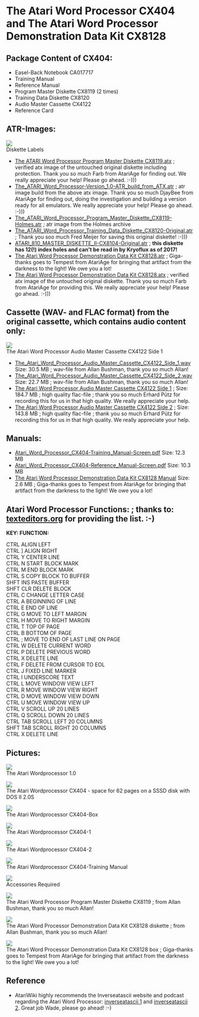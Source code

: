 # The Atari Word Processor CX404 and The Atari Word Processor Demonstration Data Kit CX8128  
## Package Content of CX404:  
- Easel-Back Notebook CA017717  
- Training Manual  
- Reference Manual  
- Program Master Diskette CX8119 (2 times)  
- Training Data Diskette CX8120  
- Audio Master Cassette CX4122  
- Reference Card  
  
## ATR-Images:  
![](attachments/Diskette+Labels.jpg)  
Diskette Labels  
- [The ATARI Word Processor Program Master Diskette CX8119.atx](attachments/The_ATARI_Word_Processor_Program_Master_Diskette_CX8119.atx) ; verified atx image of the untouched original diskette including protection. Thank you so much Farb from AtariAge for finding out. We really appreciate your help! Please go ahead. :-)))  
- [The_ATARI_Word_Processor-Version_1.0-ATR_build_from_ATX.atr](attachments/The_ATARI_Word_Processor-Version_1.0-ATR_build_from_ATX.atr) ; atr image build from the above atx image. Thank you so much DjayBee from AtariAge for finding out, doing the investigation and building a version ready for all emulators. We really appreciate your help! Please go ahead. :-)))  
- [The_ATARI_Word_Processor_Program_Master_Diskette_CX8119-Holmes.atr](attachments/The_ATARI_Word_Processor_Program_Master_Diskette_CX8119-Holmes.atr) ; atr image from the Holmes archive  
- [The_ATARI_Word_Processor_Training_Data_Diskette_CX8120-Original.atr](attachments/The_ATARI_Word_Processor_Training_Data_Diskette_CX8120-Original.atr) ; Thank you soo much Fred Meijer for saving this original diskette! :-)))  
- [ATARI_810_MASTER_DISKETTE_II-CX8104-Original.atr](attachments/ATARI_810_MASTER_DISKETTE_II-CX8104-Original.atr) ; __this diskette has 12(!) index holes and can't be read in by Kryoflux as of 2017!__  
- [The Atari Word Processor Demonstration Data Kit CX8128.atr](attachments/Atari_Word_Processor_Demonstration_Data_CX8128.atr) ; Giga-thanks goes to Tempest from AtariAge for bringing that artifact from the darkness to the light! We owe you a lot!  
- [The Atari Word Processor Demonstration Data Kit CX8128.atx](attachments/Atari_Word_Processor_Demonstration_Data_Kit_(1981)(Atari)(US).atx) ; verified atx image of the untouched original diskette. Thank you so much Farb from AtariAge for providing this. We really appreciate your help! Please go ahead. :-)))  
  
## Cassette (WAV- and FLAC format) from the original cassette, which contains audio content only:  
![](attachments/The+Atari+Word+Processor+Audio+Master+Cassette+CX4122+Side+1.jpg)  
The Atari Word Processor Audio Master Cassette CX4122 Side 1  
- [The_Atari_Word_Processor_Audio_Master_Cassette_CX4122_Side_1.wav](attachments/The_Atari_Word_Processor_Audio_Master_Cassette_CX4122_Side_1.wav) Size: 30.5 MB ; wav-file from Allan Bushman, thank you so much Allan!  
- [The_Atari_Word_Processor_Audio_Master_Cassette_CX4122_Side_2.wav](attachments/The_Atari_Word_Processor_Audio_Master_Cassette_CX4122_Side_2.wav) Size: 22.7 MB ; wav-file from Allan Bushman, thank you so much Allan!  
- [The Atari Word Processor Audio Master Cassette CX4122 Side 1](http://data.atariwiki.org/FLAC/AWP/The_Atari_Word_Processor_Audio_Master_Cassette_CX4122-Side_1-Lesson_1.flac) ; Size: 184.7 MB ; high quality flac-file ; thank you so much Erhard Pütz for recording this for us in that high quality. We really appreciate your help.  
- [The Atari Word Processor Audio Master Cassette CX4122 Side 2](http://data.atariwiki.org/FLAC/AWP/The_Atari_Word_Processor_Audio_Master_Cassette_CX4122-Side_2-Lesson_2.flac) ; Size: 143.8 MB ; high quality flac-file ; thank you so much Erhard Pütz for recording this for us in that high quality. We really appreciate your help.  
  
## Manuals:  
- [Atari_Word_Processor_CX404-Training_Manual-Screen.pdf](attachments/Atari_Word_Processor_CX404-Training_Manual-Screen.pdf) Size: 12.3 MB  
- [Atari_Word_Processor_CX404-Reference_Manual-Screen.pdf](attachments/Atari_Word_Processor_CX404-Reference_Manual-Screen.pdf) Size: 10.3 MB  
- [The Atari Word Processor Demonstration Data Kit CX8128 Manual](attachments/The_Atari_Word_Processor_Demonstration_Data_Kit_CX8128_Manual.pdf) Size: 2.6 MB ; Giga-thanks goes to Tempest from AtariAge for bringing that artifact from the darkness to the light! We owe you a lot!  
  
## Atari Word Processor Functions: ; thanks to: [texteditors.org](http://www.texteditors.org/cgi-bin/wiki.pl?Atari_Word_Processor) for providing the list. :-)  
  
__KEY: 	 FUNCTION:__  
  
CTRL   ALIGN LEFT  
CTRL ] 	 ALIGN RIGHT  
CTRL Y 	 CENTER LINE  
CTRL N 	 START BLOCK MARK  
CTRL M 	 END BLOCK MARK  
CTRL S 	 COPY BLOCK TO BUFFER  
SHFT INS PASTE BUFFER  
SHFT CLR DELETE BLOCK  
CTRL C 	 CHANGE LETTER CASE  
CTRL A 	 BEGINNING OF LINE  
CTRL E 	 END OF LINE  
CTRL G 	 MOVE TO LEFT MARGIN  
CTRL H 	 MOVE TO RIGHT MARGIN  
CTRL T 	 TOP OF PAGE  
CTRL B 	 BOTTOM OF PAGE  
CTRL ; 	 MOVE TO END OF LAST LINE ON PAGE  
CTRL W 	 DELETE CURRENT WORD  
CTRL P 	 DELETE PREVIOUS WORD  
CTRL X 	 DELETE LINE  
CTRL F 	 DELETE FROM CURSOR TO EOL  
CTRL J 	 FIXED LINE MARKER  
CTRL I 	 UNDERSCORE TEXT  
CTRL L 	 MOVE WINDOW VIEW LEFT  
CTRL R 	 MOVE WINDOW VIEW RIGHT  
CTRL D 	 MOVE WINDOW VIEW DOWN  
CTRL U 	 MOVE WINDOW VIEW UP  
CTRL V 	 SCROLL UP 20 LINES  
CTRL Q 	 SCROLL DOWN 20 LINES  
CTRL TAB SCROLL LEFT 20 COLUMNS  
SHFT TAB SCROLL RIGHT 20 COLUMNS  
CTRL X 	 DELETE LINE  
  
## Pictures:  
![](attachments/The+Atari+Wordprocessor+1.0.jpg)  
The Atari Wordprocessor 1.0  
  
![](attachments/The_AtariWriter_Wordprocessor_CX404-62+pages.jpg)  
The Atari Wordprocessor CX404 - space for 62 pages on a SSSD disk with DOS II 2.0S  
  
![](attachments/Atari+Word+Processor-Box-CX404.jpg)  
The Atari Wordprocessor CX404-Box  
  
![](attachments/AtariWriter+Wordprocessor+CX404-4.jpg)  
The Atari Wordprocessor CX404-1  
  
![](attachments/AtariWriter+Wordprocessor+CX404-5.jpg)  
The Atari Wordprocessor CX404-2  
  
![](attachments/Atari+Word+Processor-Training+Manual.jpg)  
The Atari Wordprocessor CX404-Training Manual  
  
![](attachments/Accessories+Required.jpg)  
Accessories Required  
  
![](attachments/The_Atari_Word_Processor_Program_Master_Diskette_CX8119.jpg)  
The Atari Word Processor Program Master Diskette CX8119 ; from Allan Bushman, thank you so much Allan!  
  
![](attachments/The_Atari_Word_Processor_Demonstration_Data_Kit_CX8128_diskette.jpg)  
The Atari Word Processor Demonstration Data Kit CX8128 diskette ; from Allan Bushman, thank you so much Allan!  
  
![](attachments/The_Atari_Word_Processor_Demonstration_Data_Kit_CX8128_box.jpg)  
The Atari Word Processor Demonstration Data Kit CX8128 box ; Giga-thanks goes to Tempest from AtariAge for bringing that artifact from the darkness to the light! We owe you a lot!  
  
## Reference  
- AtariWiki highly recommends the Inverseatascii website and podcast regarding the Atari Word Processor: [inverseatascii 1](https://inverseatascii.info/2014/09/23/s1e1-atari-word-processor/) and [inverseatascii 2](https://inverseatascii.info/2014/09/23/s1e1-atari-word-processor-2/). Great job Wade, please go ahead! :-)  
